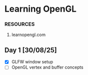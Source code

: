 # Learning OpenGL

### RESOURCES
1. learnopengl.com

## Day 1 [30/08/25]
- [X] GLFW window setup  
- [ ] OpenGL vertex and buffer concepts
